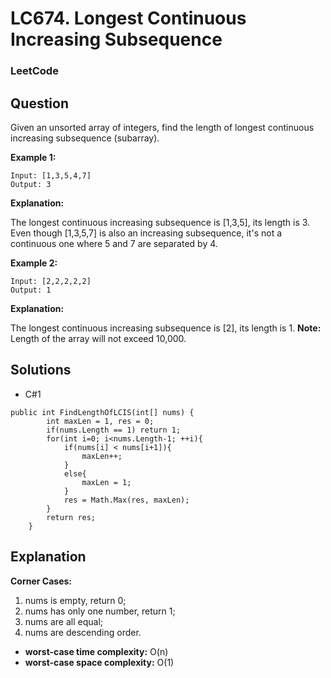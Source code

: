 # LC674. Longest Continuous Increasing Subsequence

### LeetCode

## Question

Given an unsorted array of integers, find the length of longest continuous increasing subsequence (subarray).

**Example 1:**

```
Input: [1,3,5,4,7]
Output: 3
```

**Explanation:** 

The longest continuous increasing subsequence is [1,3,5], its length is 3. 
Even though [1,3,5,7] is also an increasing subsequence, it's not a continuous one where 5 and 7 are separated by 4. 

**Example 2:**

```
Input: [2,2,2,2,2]
Output: 1
```

**Explanation:**

The longest continuous increasing subsequence is [2], its length is 1. 
**Note:** Length of the array will not exceed 10,000.

## Solutions

* C#1

```
public int FindLengthOfLCIS(int[] nums) {
        int maxLen = 1, res = 0;
        if(nums.Length == 1) return 1;
        for(int i=0; i<nums.Length-1; ++i){
            if(nums[i] < nums[i+1]){
                maxLen++;
            }
            else{
                maxLen = 1;
            }
            res = Math.Max(res, maxLen);
        }
        return res;
    }
```

## Explanation

**Corner Cases:**

1. nums is empty, return 0;
2. nums has only one number, return 1;
3. nums are all equal;
4. nums are descending order.

* **worst-case time complexity:** O(n)
* **worst-case space complexity:** O(1)

